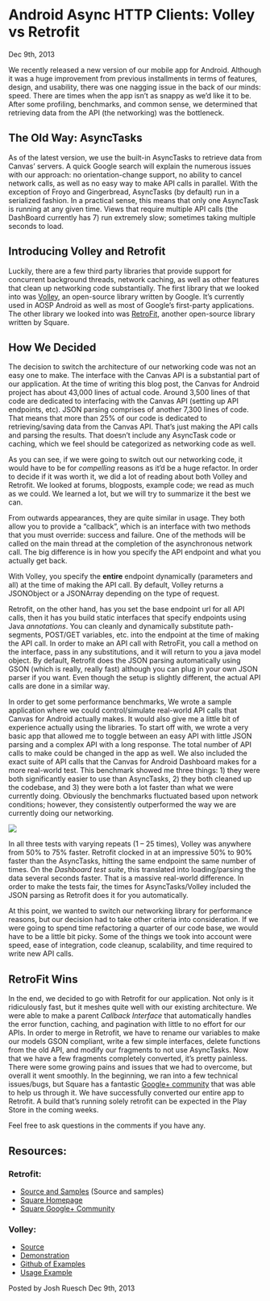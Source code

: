 Android Async HTTP Clients: Volley vs Retrofit
==============================================

Dec 9th, 2013

We recently released a new version of our mobile app for Android.
Although it was a huge improvement from previous installments in terms
of features, design, and usability, there was one nagging issue in the
back of our minds: speed. There are times when the app isn’t as snappy
as we’d like it to be. After some profiling, benchmarks, and common
sense, we determined that retrieving data from the API (the networking)
was the bottleneck.

The Old Way: AsyncTasks
-----------------------

As of the latest version, we use the built-in AsyncTasks to retrieve
data from Canvas’ servers. A quick Google search will explain the
numerous issues with our approach: no orientation-change support, no
ability to cancel network calls, as well as no easy way to make API
calls in parallel. With the exception of Froyo and Gingerbread,
AsyncTasks (by default) run in a serialized fashion. In a practical
sense, this means that only one AsyncTask is running at any given time.
Views that require multiple API calls (the DashBoard currently has 7)
run extremely slow; sometimes taking multiple seconds to load.

Introducing Volley and Retrofit
-------------------------------

Luckily, there are a few third party libraries that provide support for
concurrent background threads, network caching, as well as other
features that clean up networking code substantially. The first library
that we looked into was
[Volley](https://android.googlesource.com/platform/frameworks/volley/),
an open-source library written by Google. It’s currently used in AOSP
Android as well as most of Google’s first-party applications. The other
library we looked into was
[RetroFit](http://square.github.io/retrofit/), another open-source
library written by Square.

How We Decided
--------------

The decision to switch the architecture of our networking code was not
an easy one to make. The interface with the Canvas API is a substantial
part of our application. At the time of writing this blog post, the
Canvas for Android project has about 43,000 lines of actual code. Around
3,500 lines of that code are dedicated to interfacing with the Canvas
API (setting up API endpoints, etc). JSON parsing comprises of another
7,300 lines of code. That means that more than 25% of our code is
dedicated to retrieving/saving data from the Canvas API. That’s just
making the API calls and parsing the results. That doesn’t include any
AsyncTask code or caching, which we feel should be categorized as
networking code as well.

As you can see, if we were going to switch out our networking code, it
would have to be for *compelling* reasons as it’d be a huge refactor. In
order to decide if it was worth it, we did a lot of reading about both
Volley and Retrofit. We looked at forums, blogposts, example code; we
read as much as we could. We learned a lot, but we will try to summarize
it the best we can.

From outwards appearances, they are quite similar in usage. They both
allow you to provide a “callback”, which is an interface with two
methods that you must override: success and failure. One of the methods
will be called on the main thread at the completion of the asynchronous
network call. The big difference is in how you specify the API endpoint
and what you actually get back.

With Volley, you specify the **entire** endpoint dynamically (parameters
and all) at the time of making the API call. By default, Volley returns
a JSONObject or a JSONArray depending on the type of request.

Retrofit, on the other hand, has you set the base endpoint url for all
API calls, then it has you build static interfaces that specify
endpoints using Java *annotations*. You can cleanly and dynamically
substitute path-segments, POST/GET variables, etc. into the endpoint at
the time of making the API call. In order to make an API call with
RetroFit, you call a method on the interface, pass in any substitutions,
and it will return to you a java model object. By default, Retrofit does
the JSON parsing automatically using GSON (which is really, really fast)
although you can plug in your own JSON parser if you want. Even though
the setup is slightly different, the actual API calls are done in a
similar way.

In order to get some performance benchmarks, We wrote a sample
application where we could control/simulate real-world API calls that
Canvas for Android actually makes. It would also give me a little bit of
experience actually using the libraries. To start off with, we wrote a
very basic app that allowed me to toggle between an easy API with little
JSON parsing and a complex API with a long response. The total number of
API calls to make could be changed in the app as well. We also included
the exact suite of API calls that the Canvas for Android Dashboard makes
for a more real-world test. This benchmark showed me three things: 1)
they were both significantly easier to use than AsyncTasks, 2) they both
cleaned up the codebase, and 3) they were both a lot faster than what we
were currently doing. Obviously the benchmarks fluctuated based upon
network conditions; however, they consistently outperformed the way we
are currently doing our networking.

![](http://i.imgur.com/tIdZkl3.png)

In all three tests with varying repeats (1 – 25 times), Volley was
anywhere from 50% to 75% faster. Retrofit clocked in at an impressive
50% to 90% faster than the AsyncTasks, hitting the same endpoint the
same number of times. On the *Dashboard test suite*, this translated
into loading/parsing the data several seconds faster. That is a massive
real-world difference. In order to make the tests fair, the times for
AsyncTasks/Volley included the JSON parsing as Retrofit does it for you
automatically.

At this point, we wanted to switch our networking library for
performance reasons, but our decision had to take other criteria into
consideration. If we were going to spend time refactoring a quarter of
our code base, we would have to be a little bit picky. Some of the
things we took into account were speed, ease of integration, code
cleanup, scalability, and time required to write new API calls.

RetroFit Wins
-------------

In the end, we decided to go with Retrofit for our application. Not only
is it ridiculously fast, but it meshes quite well with our existing
architecture. We were able to make a parent *Callback Interface* that
automatically handles the error function, caching, and pagination with
little to no effort for our APIs. In order to merge in Retrofit, we have
to rename our variables to make our models GSON compliant, write a few
simple interfaces, delete functions from the old API, and modify our
fragments to not use AsyncTasks. Now that we have a few fragments
completely converted, it’s pretty painless. There were some growing
pains and issues that we had to overcome, but overall it went smoothly.
In the beginning, we ran into a few technical issues/bugs, but Square
has a fantastic [Google+ community](https://plus.google.com/communities/109244258569782858265)
that was able to help us through it. We have successfully converted our
entire app to Retrofit. A build that’s running solely retrofit can be
expected in the Play Store in the coming weeks.

Feel free to ask questions in the comments if you have any.

Resources:
----------

### Retrofit:

-   [Source and Samples](https://github.com/square/retrofit) (Source and samples)
-   [Square Homepage](http://square.github.io/retrofit/)
-   [Square Google+ Community](https://plus.google.com/u/0/communities/109244258569782858265)

### Volley:

-   [Source](https://android.googlesource.com/platform/frameworks/volley/)
-   [Demonstration](https://developers.google.com/live/shows/474338138)
-   [Github of Examples](https://github.com/ogrebgr/android_volley_examples)
-   [Usage Example](http://www.technotalkative.com/android-volley-library-example)

Posted by Josh Ruesch Dec 9th, 2013